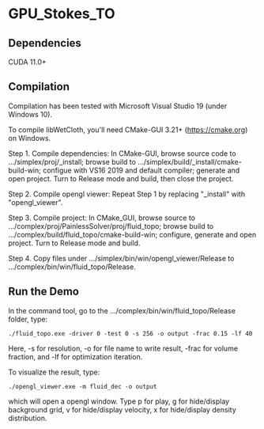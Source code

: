 
GPU_Stokes_TO
================
Dependencies
--------------------
CUDA 11.0+

Compilation
-----------------
Compilation has been tested with Microsoft Visual Studio 19 (under Windows 10).

To compile libWetCloth, you'll need CMake-GUI 3.21+ (https://cmake.org) on Windows.

Step 1. Compile dependencies: In CMake-GUI, browse source code to .../simplex/proj/_install; browse build to .../simplex/build/_install/cmake-build-win; configue with VS16 2019 and default compiler; generate and open project. Turn to Release mode and build, then close the project.

Step 2. Compile opengl viewer: Repeat Step 1 by replacing "_install" with "opengl_viewer".

Step 3. Compile project: In CMake_GUI, browse source to .../complex/proj/PainlessSolver/proj/fluid_topo; browse build to .../complex/build/fluid_topo/cmake-build-win; configure, generate and open project. Turn to Release mode and build.

Step 4. Copy files under .../simplex/bin/win/opengl_viewer/Release to .../complex/bin/win/fluid_topo/Release.

Run the Demo
--------------------
In the command tool, go to the .../complex/bin/win/fluid_topo/Release folder, type:
```
./fluid_topo.exe -driver 0 -test 0 -s 256 -o output -frac 0.15 -lf 40
```
Here, -s for resolution, -o for file name to write result, -frac for volume fraction, and -lf for optimization iteration.

To visualize the result, type:
```
./opengl_viewer.exe -m fluid_dec -o output
```
which will open a opengl window. Type p for play, g for hide/display background grid, v for hide/display velocity, x for hide/display density distribution.

